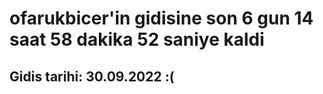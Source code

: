 # ofarukbicer'in gidisine son 6 gun 14 saat 58 dakika 52 saniye kaldi

## Gidis tarihi: 30.09.2022 :(